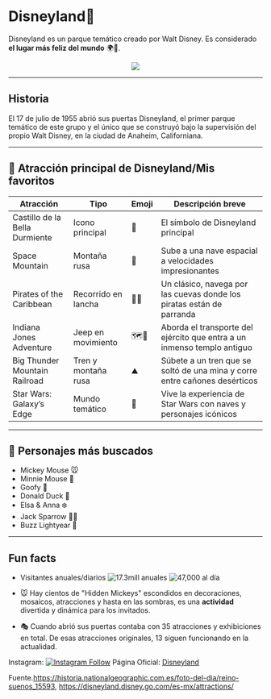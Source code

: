# Disneyland🏰
Disneyland es un parque temático creado por Walt Disney. Es considerado **el lugar más feliz del mundo** 🌍💫.

<p align="center">
  <img src="https://cdn1.parksmedia.wdprapps.disney.com/resize/mwImage/1/1349/464/75/dam/disneyland/attractions/disneyland/sleeping-beauty-castle-walkthrough/sleeping-beauty-castle-exterior-16x9.jpg?1750971416689"/>
</p>

---

## Historia
El 17 de julio de 1955 abrió sus puertas Disneyland, el primer parque temático de este grupo y el único que se construyó bajo la supervisión del propio Walt Disney, en la ciudad de Anaheim, Californiana.

---

  ## 🎡 Atracción principal de Disneyland/Mis favoritos

| Atracción                    | Tipo            | Emoji | Descripción breve |
|-------------------------------|-----------------|-------|------------------|
|  Castillo de la Bella Durmiente | Icono principal | 🏰    | El símbolo de Disneyland principal |
|  Space Mountain             | Montaña rusa    | 🚀    | Sube a una nave espacial a velocidades impresionantes  |
|  Pirates of the Caribbean      | Recorrido en lancha        |  🏴‍☠️   | Un clásico, navega por las cuevas donde los piratas están de parranda |
|  Indiana Jones Adventure              | Jeep en movimiento   | 🗺️🌴    | Aborda el transporte del ejército que entra a un inmenso templo antiguo  |
|  Big Thunder Mountain Railroad              | Tren y montaña rusa  |  ⛰️   | Súbete a un tren que se soltó de una mina y corre entre cañones desérticos  |
|  Star Wars: Galaxy’s Edge   | Mundo temático  | 🌌    | Vive la experiencia de Star Wars con naves y personajes icónicos  |


---

## 🧚 Personajes más buscados 
- Mickey Mouse 🐭  
- Minnie Mouse 🎀  
- Goofy 🐶  
- Donald Duck 🦆  
- Elsa & Anna ❄️  
- Jack Sparrow 🏴‍☠️  
- Buzz Lightyear 🚀  

---


## Fun facts

- Visitantes anuales/diarios
    ![17.3mill anuales](https://img.shields.io/badge/Anual-17.3mill-blue)
    ![47,000 al día](https://img.shields.io/badge/Diarios-47k-green)
  
- 🐭 Hay cientos de "Hidden Mickeys" escondidos en decoraciones, mosaicos, atracciones y hasta en las sombras, es una **actividad** divertida y dinámica para los invitados.
- 🎭 Cuando abrió sus puertas contaba con 35 atracciones y exhibiciones en total. De esas atracciones originales, 13 siguen funcionando en la actualidad.

Instagram:
[![Instagram Follow](https://img.shields.io/badge/Follow_us-Instagram-E4405F?logo=instagram&style=for-the-badge)](https://www.instagram.com/disneyland/)
Página Oficial:
[Disneyland](https://disneyland.disney.go.com/es-us/)

Fuente.https://historia.nationalgeographic.com.es/foto-del-dia/reino-suenos_15593, https://disneyland.disney.go.com/es-mx/attractions/






